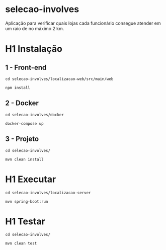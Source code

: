 # selecao-involves

Aplicação para verificar quais lojas cada funcionário consegue atender em um raio de no máximo 2 km.

# H1  Instalação

## 1 - Front-end

```
cd selecao-involves/localizacao-web/src/main/web
```

```
npm install
```

## 2 - Docker

```
cd selecao-involves/docker
```

```
docker-compose up
```
## 3 - Projeto

```
cd selecao-involves/
```

```
mvn clean install
```

# H1  Executar

```
cd selecao-involves/localizacao-server
```
```
mvn spring-boot:run
```

# H1  Testar

```
cd selecao-involves/
```
```
mvn clean test
```
